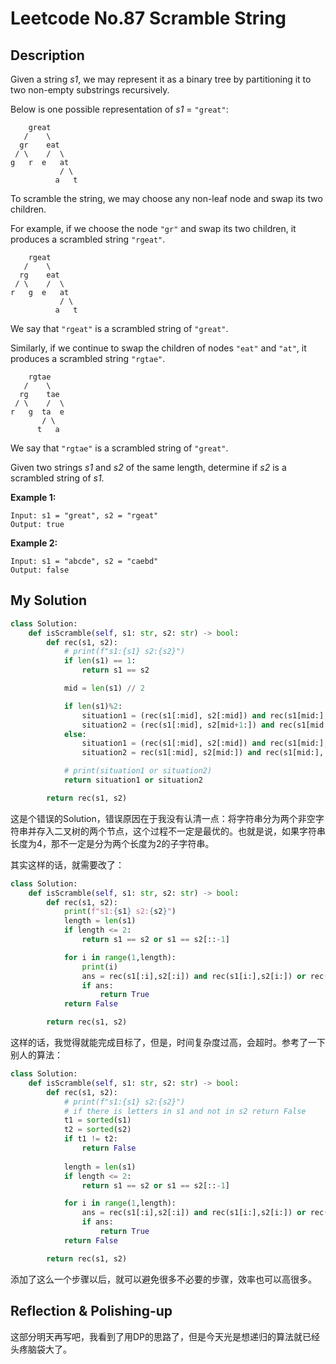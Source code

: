# Leetcode No.87 Scramble String

## Description

Given a string *s1*, we may represent it as a binary tree by partitioning it to two non-empty substrings recursively.

Below is one possible representation of *s1* = `"great"`:

```
    great
   /    \
  gr    eat
 / \    /  \
g   r  e   at
           / \
          a   t
```

To scramble the string, we may choose any non-leaf node and swap its two children.

For example, if we choose the node `"gr"` and swap its two children, it produces a scrambled string `"rgeat"`.

```
    rgeat
   /    \
  rg    eat
 / \    /  \
r   g  e   at
           / \
          a   t
```

We say that `"rgeat"` is a scrambled string of `"great"`.

Similarly, if we continue to swap the children of nodes `"eat"` and `"at"`, it produces a scrambled string `"rgtae"`.

```
    rgtae
   /    \
  rg    tae
 / \    /  \
r   g  ta  e
       / \
      t   a
```

We say that `"rgtae"` is a scrambled string of `"great"`.

Given two strings *s1* and *s2* of the same length, determine if *s2* is a scrambled string of *s1*.

**Example 1:**

```
Input: s1 = "great", s2 = "rgeat"
Output: true
```

**Example 2:**

```
Input: s1 = "abcde", s2 = "caebd"
Output: false
```

## My Solution

```python
class Solution:
    def isScramble(self, s1: str, s2: str) -> bool:
        def rec(s1, s2):
            # print(f"s1:{s1} s2:{s2}")
            if len(s1) == 1:
                return s1 == s2

            mid = len(s1) // 2

            if len(s1)%2:
                situation1 = (rec(s1[:mid], s2[:mid]) and rec(s1[mid:], s2[mid:])) or (rec(s1[:mid+1], s2[:mid+1]) and rec(s1[mid+1:], s2[mid+1:]))
                situation2 = (rec(s1[:mid], s2[mid+1:]) and rec(s1[mid:], s2[:mid+1])) or (rec(s1[:mid+1], s2[mid:]) and rec(s1[mid+1:], s2[:mid]))
            else:
                situation1 = (rec(s1[:mid], s2[:mid]) and rec(s1[mid:], s2[mid:]))
                situation2 = rec(s1[:mid], s2[mid:]) and rec(s1[mid:], s2[:mid])

            # print(situation1 or situation2)
            return situation1 or situation2

        return rec(s1, s2)
```

这是个错误的Solution，错误原因在于我没有认清一点：将字符串分为两个非空字符串并存入二叉树的两个节点，这个过程不一定是最优的。也就是说，如果字符串长度为4，那不一定是分为两个长度为2的子字符串。

其实这样的话，就需要改了：

```python
class Solution:
    def isScramble(self, s1: str, s2: str) -> bool:
        def rec(s1, s2):
            print(f"s1:{s1} s2:{s2}")
            length = len(s1)
            if length <= 2:
                return s1 == s2 or s1 == s2[::-1]

            for i in range(1,length):
                print(i)
                ans = rec(s1[:i],s2[:i]) and rec(s1[i:],s2[i:]) or rec(s1[:i],s2[length-i:]) and rec(s1[i:],s2[:length-i])
                if ans:
                    return True
            return False

        return rec(s1, s2)
```

这样的话，我觉得就能完成目标了，但是，时间复杂度过高，会超时。参考了一下别人的算法：

```python
class Solution:
    def isScramble(self, s1: str, s2: str) -> bool:
        def rec(s1, s2):
            # print(f"s1:{s1} s2:{s2}")
            # if there is letters in s1 and not in s2 return False
            t1 = sorted(s1)
            t2 = sorted(s2)
            if t1 != t2:
                return False
            
            length = len(s1)
            if length <= 2:
                return s1 == s2 or s1 == s2[::-1]

            for i in range(1,length):
                ans = rec(s1[:i],s2[:i]) and rec(s1[i:],s2[i:]) or rec(s1[:i],s2[length-i:]) and rec(s1[i:],s2[:length-i])
                if ans:
                    return True
            return False

        return rec(s1, s2)
```

添加了这么一个步骤以后，就可以避免很多不必要的步骤，效率也可以高很多。

## Reflection & Polishing-up

这部分明天再写吧，我看到了用DP的思路了，但是今天光是想递归的算法就已经头疼脑袋大了。